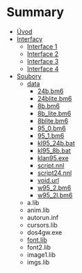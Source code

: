 # Summary

* [Úvod](README.md)
* [Interfacy](interfacy.md)
  * [Interface 1](interfacy/interface-1.md)
  * [Interface 2](interfacy/interface-2.md)
  * [Interface 3](interfacy/interface-3.md)
  * [Interface 4](interfacy/interface-4.md)
* [Soubory](soubory.md)
  * [data](soubory/data.md)
    * [24b.bm6](soubory/data/24bbm6.md)
    * [24blite.bm6](soubory/data/24blitebm6.md)
    * [8b.bm6](soubory/data/8bbm6.md)
    * [8b\_lite.bm6](soubory/data/8blite-bm6.md)
    * [8blite.bm6](soubory/data/8blitebm6.md)
    * [95\_0.bm6](soubory/data/950-bm6.md)
    * [95\_1.bm6](soubory/data/951-bm6.md)
    * [kl95\_24b.bat](soubory/data/kl9524b-bat.md)
    * [kl95\_8b.bat](soubory/data/kl958b-bat.md)
    * [klan95.exe](soubory/data/klan95exe.md)
    * [script.nnl](soubory/data/scriptnnl.md)
    * [script24.nnl](soubory/data/script24nnl.md)
    * [void.url](soubory/data/voidurl.md)
    * [w95\_2.bm6](soubory/data/w952-bm6.md)
    * [w95\_2l.bm6](soubory/data/w952l-bm6.md)
  * a.lib
  * anim.lib
  * autorun.inf
  * cursors.lib
  * dos4gw.exe
  * [font.lib](soubory/fontlib.md)
  * font2.lib
  * image1.lib
  * imgs.lib

